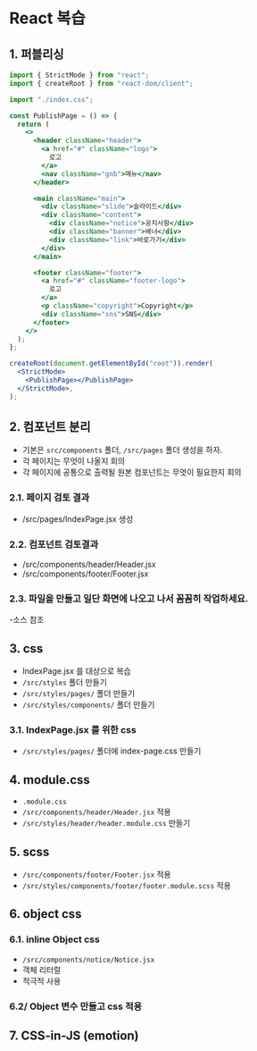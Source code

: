 # React 복습

## 1. 퍼블리싱

```jsx
import { StrictMode } from "react";
import { createRoot } from "react-dom/client";

import "./index.css";

const PublishPage = () => {
  return (
    <>
      <header className="header">
        <a href="#" className="logo">
          로고
        </a>
        <nav className="gnb">메뉴</nav>
      </header>

      <main className="main">
        <div className="slide">슬라이드</div>
        <div className="content">
          <div className="notice">공지사항</div>
          <div className="banner">배너</div>
          <div className="link">바로가기</div>
        </div>
      </main>

      <footer className="footer">
        <a href="#" className="footer-logo">
          로고
        </a>
        <p className="copyright">Copyright</p>
        <div className="sns">SNS</div>
      </footer>
    </>
  );
};

createRoot(document.getElementById("root")).render(
  <StrictMode>
    <PublishPage></PublishPage>
  </StrictMode>,
);
```

## 2. 컴포넌트 분리

- 기본은 `src/components` 폴더, `/src/pages` 폴더 생성을 하자.
- 각 페이지는 무엇이 나올지 회의
- 각 페이지에 공통으로 출력될 원본 컴포넌트는 무엇이 필요한지 회의

### 2.1. 페이지 검토 결과

- /src/pages/IndexPage.jsx 생성

### 2.2. 컴포넌트 검토결과

- /src/components/header/Header.jsx
- /src/components/footer/Footer.jsx

### 2.3. 파일을 만들고 일단 화면에 나오고 나서 꼼꼼히 작업하세요.

-소스 참조

## 3. css

- IndexPage.jsx 를 대상으로 복습
- `/src/styles` 폴더 만들기
- `/src/styles/pages/` 폴더 만들기
- `/src/styles/components/` 폴더 만들기

### 3.1. IndexPage.jsx 를 위한 css

- `/src/styles/pages/` 폴더에 index-page.css 만들기

## 4. module.css

- `.module.css`
- `/src/components/header/Header.jsx` 적용
- `/src/styles/header/header.module.css` 만들기

## 5. scss

- `/src/components/footer/Footer.jsx` 적용
- `/src/styles/components/footer/footer.module.scss` 적용

## 6. object css

### 6.1. inline Object css

- `/src/components/notice/Notice.jsx`
- 객체 리터럴
- 적극적 사용

### 6.2/ Object 변수 만들고 css 적용

## 7. CSS-in-JS (emotion)
